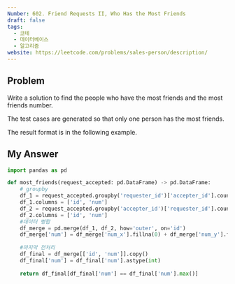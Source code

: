 ```yaml
---
Number: 602. Friend Requests II, Who Has the Most Friends
draft: false
tags:
  - 코테
  - 데이터베이스
  - 알고리즘
website: https://leetcode.com/problems/sales-person/description/
---
```

## Problem

Write a solution to find the people who have the most friends and the most friends number.

The test cases are generated so that only one person has the most friends.

The result format is in the following example.

## My Answer
```python
import pandas as pd

def most_friends(request_accepted: pd.DataFrame) -> pd.DataFrame:
	# groupby 
	df_1 = request_accepted.groupby('requester_id')['accepter_id'].count().to_frame().reset_index()
	df_1.columns = ['id', 'num']
	df_2 = request_accepted.groupby('accepter_id')['requester_id'].count().to_frame().reset_index()
	df_2.columns = ['id', 'num']
	#데이터 병합
	df_merge = pd.merge(df_1, df_2, how='outer', on='id')
	df_merge['num'] = df_merge['num_x'].fillna(0) + df_merge['num_y'].fillna(0)
	
	#마지막 전처리
	df_final = df_merge[['id', 'num']].copy()
	df_final['num'] = df_final['num'].astype(int)
	
	return df_final[df_final['num'] == df_final['num'].max()]
```

